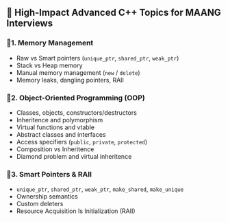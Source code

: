 ## 🚀 High-Impact Advanced C++ Topics for MAANG Interviews
### 🔹1. Memory Management
- Raw vs Smart pointers (`unique_ptr`, `shared_ptr`, `weak_ptr`)
- Stack vs Heap memory
- Manual memory management (`new` / `delete`)
- Memory leaks, dangling pointers, RAII

### 🔹2. Object-Oriented Programming (OOP)
- Classes, objects, constructors/destructors
- Inheritence and polymorphism
- Virtual functions and vtable
- Abstract classes and interfaces
- Access specifiers (`public`, `private`, `protected`)
- Composition vs Inheritence
- Diamond problem and virtual inheritence

### 🔹3. Smart Pointers & RAII
- `unique_ptr`, `shared_ptr`, `weak_ptr`, `make_shared`, `make_unique`
- Ownership semantics
- Custom deleters
- Resource Acquisition Is Initialization (RAII)